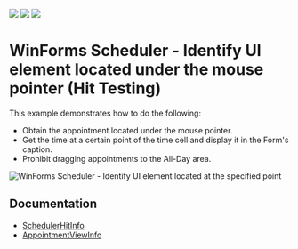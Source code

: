 <!-- default badges list -->
![](https://img.shields.io/endpoint?url=https://codecentral.devexpress.com/api/v1/VersionRange/128634425/18.1.3%2B)
[![](https://img.shields.io/badge/Open_in_DevExpress_Support_Center-FF7200?style=flat-square&logo=DevExpress&logoColor=white)](https://supportcenter.devexpress.com/ticket/details/E71)
[![](https://img.shields.io/badge/📖_How_to_use_DevExpress_Examples-e9f6fc?style=flat-square)](https://docs.devexpress.com/GeneralInformation/403183)
<!-- default badges end -->

# WinForms Scheduler - Identify UI element located under the mouse pointer (Hit Testing)

This example demonstrates how to do the following:

* Obtain the appointment located under the mouse pointer.
* Get the time at a certain point of the time cell and display it in the Form's caption.
* Prohibit dragging appointments to the All-Day area.

![WinForms Scheduler - Identify UI element located at the specified point](https://raw.githubusercontent.com/DevExpress-Examples/how-to-determine-which-scheduler-element-is-located-at-the-specified-point-e71/15.2.4+/media/b0135b17-cb3b-4780-846b-7cec1c9f9483.png)


## Documentation

* [SchedulerHitInfo](https://docs.devexpress.com/WindowsForms/DevExpress.XtraScheduler.Drawing.SchedulerHitInfo)
* [AppointmentViewInfo](https://docs.devexpress.com/WindowsForms/DevExpress.XtraScheduler.Drawing.AppointmentViewInfo)
